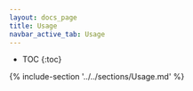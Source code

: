 ```yaml
---
layout: docs_page
title: Usage
navbar_active_tab: Usage
---
```


* TOC
{:toc}

{% include-section '../../sections/Usage.md' %}